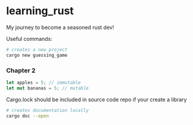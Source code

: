 # learning_rust
My journey to become a seasoned rust dev!


Useful commands:

```bash
# creates a new project
cargo new guessing_game
```

### Chapter 2

```rust
let apples = 5; // immutable
let mut bananas = 5; // mutable
```

Cargo.lock should be included in source code repo if your create a library

```bash
# creates documentation locally
cargo doc --open
```